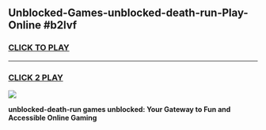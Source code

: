 
## Unblocked-Games-unblocked-death-run-Play-Online #b2lvf
<h3>
<a href="https://news.freeplayer.one?title=unblocked-death-run&ref=3">CLICK TO PLAY</a></h3>
<hr>

<h3>
<a href="https://news.freeplayer.one?title=unblocked-death-run&ref=3">CLICK 2 PLAY</a>
  
</h3>

<a href="https://news.freeplayer.one?title=unblocked-death-run&ref=3"><img src="https://clearcache.store/games.png"></a>


**unblocked-death-run games unblocked: Your Gateway to Fun and Accessible Online Gaming**
